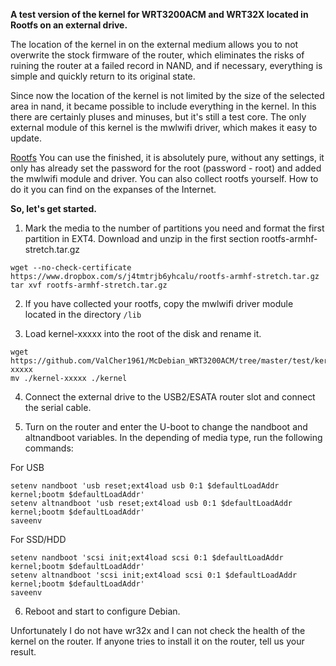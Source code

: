**A test version of the kernel for WRT3200ACM and WRT32X located in Rootfs on an external drive.**

The location of the kernel in on the external medium allows you to not overwrite the stock firmware of the router, which eliminates the risks of ruining the router at a failed record in NAND, and if necessary, everything is simple and quickly return to its original state.

Since now the location of the kernel is not limited by the size of the selected area in nand, it became possible to include everything in the kernel. In this there are certainly pluses and minuses, but it's still a test core. The only external module of this kernel is the mwlwifi driver, which makes it easy to update.

[Rootfs](https://www.dropbox.com/s/j4tmtrjb6yhcalu/rootfs-armhf-stretch.tar.gz?dl=0) You can use the finished, it is absolutely pure, without any settings, it only has already set the password for the root (password - root) and added the mwlwifi module and driver. You can also collect rootfs yourself. How to do it you can find on the expanses of the Internet.

**So, let's get started.**

1. Mark the media to the number of partitions you need and format the first partition in EXT4. 
Download and unzip in the first section rootfs-armhf-stretch.tar.gz
```
wget --no-check-certificate https://www.dropbox.com/s/j4tmtrjb6yhcalu/rootfs-armhf-stretch.tar.gz
tar xvf rootfs-armhf-stretch.tar.gz
```
2. If you have collected your rootfs, copy the mwlwifi driver module located in the directory `/lib`

3. Load kernel-xxxxx into the root of the disk and rename it.
```
wget https://github.com/ValCher1961/McDebian_WRT3200ACM/tree/master/test/kernel-xxxxx
mv ./kernel-xxxxx ./kernel
```
4. Connect the external drive to the USB2/ESATA router slot and connect the serial cable. 

5. Turn on the router and enter the U-boot to change the nandboot and altnandboot variables. 
In the depending of media type, run the following commands:

 For USB
```
setenv nandboot 'usb reset;ext4load usb 0:1 $defaultLoadAddr kernel;bootm $defaultLoadAddr'
setenv altnandboot 'usb reset;ext4load usb 0:1 $defaultLoadAddr kernel;bootm $defaultLoadAddr'
saveenv
```
 For SSD/HDD
```
setenv nandboot 'scsi init;ext4load scsi 0:1 $defaultLoadAddr kernel;bootm $defaultLoadAddr'
setenv altnandboot 'scsi init;ext4load scsi 0:1 $defaultLoadAddr kernel;bootm $defaultLoadAddr'
saveenv
```
6. Reboot and start to configure Debian.

Unfortunately I do not have wr32x and I can not check the health of the kernel on the router.
If anyone tries to install it on the router, tell us your result.
